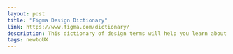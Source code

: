 ```yaml
---
layout: post
title: "Figma Design Dictionary"
link: https://www.figma.com/dictionary/
description: This dictionary of design terms will help you learn about a broad range of important terms you'll hear in your career as a designer.
tags: newtoUX
---
```

